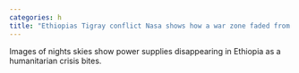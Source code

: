 ```yaml
---
categories: h
title: "Ethiopias Tigray conflict Nasa shows how a war zone faded from space"
---
```

Images of nights skies show power supplies disappearing in Ethiopia as a humanitarian crisis bites.